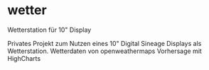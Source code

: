 # wetter
Wetterstation für 10" Display

Privates Projekt zum Nutzen eines 10" Digital Sineage Displays als Wetterstation. 
Wetterdaten von openweathermaps
Vorhersage mit HighCharts
